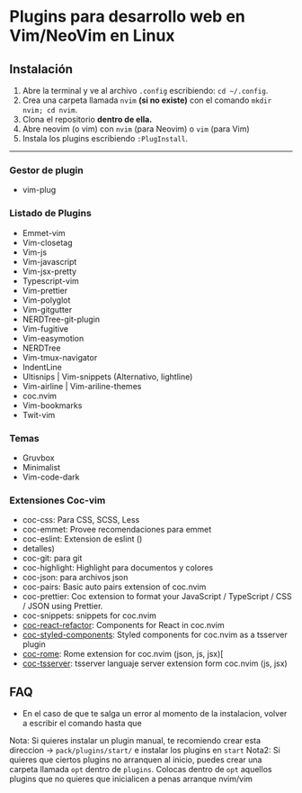 # Plugins para desarrollo web en Vim/NeoVim en Linux

## Instalación

1. Abre la terminal y ve al archivo `.config` escribiendo: `cd ~/.config`.
2. Crea una carpeta llamada `nvim` **(si no existe)** con el comando `mkdir nvim; cd nvim`.
3. Clona el repositorio **dentro de ella.**
4. Abre neovim (o vim) con `nvim` (para Neovim) o `vim` (para Vim)
5. Instala los plugins escribiendo `:PlugInstall`.

---

### Gestor de plugin

- vim-plug

### Listado de Plugins

- Emmet-vim
- Vim-closetag
- Vim-js
- Vim-javascript
- Vim-jsx-pretty
- Typescript-vim
- Vim-prettier
- Vim-polyglot
- Vim-gitgutter
- NERDTree-git-plugin
- Vim-fugitive
- Vim-easymotion
- NERDTree
- Vim-tmux-navigator
- IndentLine
- Ultisnips | Vim-snippets (Alternativo, lightline)
- Vim-airline | Vim-ariline-themes
- coc.nvim
- Vim-bookmarks
- Twit-vim

### Temas

- Gruvbox
- Minimalist
- Vim-code-dark

### Extensiones Coc-vim

- coc-css: Para CSS, SCSS, Less
- coc-emmet: Provee recomendaciones para emmet
- coc-eslint: Extension de eslint ()
- detalles)
- coc-git: para git
- coc-highlight: Highlight para documentos y colores
- coc-json: para archivos json
- coc-pairs: Basic auto pairs extension of coc.nvim
- coc-prettier: Coc extension to format your JavaScript / TypeScript / CSS / JSON using Prettier.
- coc-snippets: snippets for coc.nvim
- [coc-react-refactor](https://github.com/fannheyward/coc-react-refactor): Components for React in coc.nvim
- [coc-styled-components](https://github.com/fannheyward/coc-styled-components): Styled components for coc.nvim as a tsserver plugin
- [coc-rome](https://github.com/fannheyward/coc-rome): Rome extension for coc.nvim (json, js, jsx)[
- [coc-tsserver](https://github.com/neoclide/coc-tserver): tsserver languaje server extension form coc.nvim (js, jsx)

## FAQ

- En el caso de que te salga un error al momento de la instalacion, volver a escribir el comando hasta que

Nota: Si quieres instalar un plugin manual, te recomiendo crear esta direccion -> `pack/plugins/start/` e instalar los plugins en `start`
Nota2: Si quieres que ciertos plugins no arranquen al inicio, puedes crear una carpeta llamada `opt` dentro de `plugins`. Colocas dentro de `opt` aquellos plugins que no quieres que inicialicen a penas arranque nvim/vim
